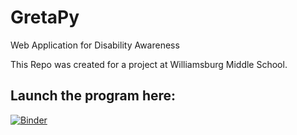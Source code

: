 # GretaPy
Web Application for Disability Awareness

This Repo was created for a project at Williamsburg Middle School.

## Launch the program here:
[![Binder](http://mybinder.org/badge.svg)](http://mybinder.org:/repo/kidspace/gretapy)
